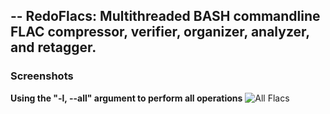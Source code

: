 --
RedoFlacs: Multithreaded BASH commandline FLAC compressor, verifier, organizer, analyzer, and retagger.
--

### Screenshots

**Using the "-l, --all" argument to perform all operations**
![All Flacs](https://raw.github.com/sirjaren/repository-images/master/redoflacs/V0.16.1_allflacs.gif)
